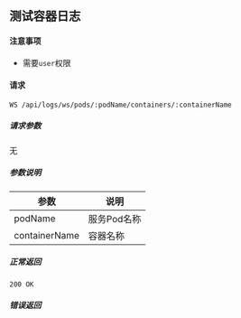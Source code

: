 ## 测试容器日志

#### 注意事项

- 需要`user`权限

#### 请求

```
WS /api/logs/ws/pods/:podName/containers/:containerName
```
##### 请求参数

无

##### 参数说明

|参数|说明|
|---|---|
|podName|服务Pod名称|
|containerName|容器名称|

##### 正常返回

```
200 OK
```

##### 错误返回

